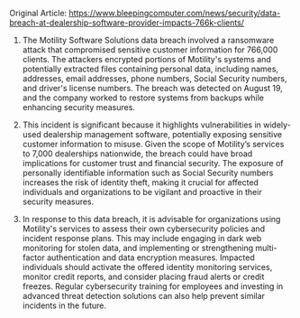 Original Article: https://www.bleepingcomputer.com/news/security/data-breach-at-dealership-software-provider-impacts-766k-clients/

1) The Motility Software Solutions data breach involved a ransomware attack that compromised sensitive customer information for 766,000 clients. The attackers encrypted portions of Motility's systems and potentially extracted files containing personal data, including names, addresses, email addresses, phone numbers, Social Security numbers, and driver's license numbers. The breach was detected on August 19, and the company worked to restore systems from backups while enhancing security measures.

2) This incident is significant because it highlights vulnerabilities in widely-used dealership management software, potentially exposing sensitive customer information to misuse. Given the scope of Motility’s services to 7,000 dealerships nationwide, the breach could have broad implications for customer trust and financial security. The exposure of personally identifiable information such as Social Security numbers increases the risk of identity theft, making it crucial for affected individuals and organizations to be vigilant and proactive in their security measures.

3) In response to this data breach, it is advisable for organizations using Motility's services to assess their own cybersecurity policies and incident response plans. This may include engaging in dark web monitoring for stolen data, and implementing or strengthening multi-factor authentication and data encryption measures. Impacted individuals should activate the offered identity monitoring services, monitor credit reports, and consider placing fraud alerts or credit freezes. Regular cybersecurity training for employees and investing in advanced threat detection solutions can also help prevent similar incidents in the future.